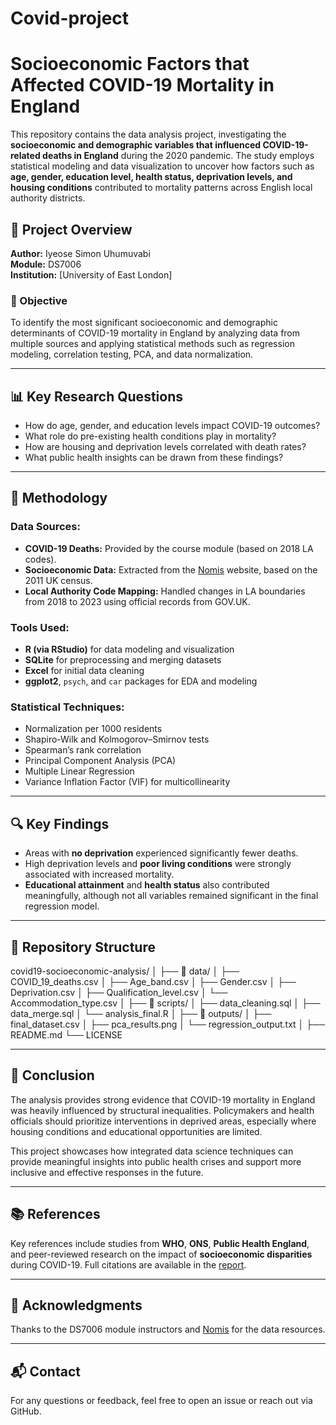 # Covid-project
# Socioeconomic Factors that Affected COVID-19 Mortality in England

This repository contains the data analysis project, investigating the **socioeconomic and demographic variables that influenced COVID-19-related deaths in England** during the 2020 pandemic. The study employs statistical modeling and data visualization to uncover how factors such as **age, gender, education level, health status, deprivation levels, and housing conditions** contributed to mortality patterns across English local authority districts.

## 📄 Project Overview

**Author:** Iyeose Simon Uhumuvabi  
**Module:** DS7006  
**Institution:** [University of East London]

### 🧠 Objective
To identify the most significant socioeconomic and demographic determinants of COVID-19 mortality in England by analyzing data from multiple sources and applying statistical methods such as regression modeling, correlation testing, PCA, and data normalization.

---

## 📊 Key Research Questions

- How do age, gender, and education levels impact COVID-19 outcomes?
- What role do pre-existing health conditions play in mortality?
- How are housing and deprivation levels correlated with death rates?
- What public health insights can be drawn from these findings?

---

## 🧪 Methodology

### Data Sources:
- **COVID-19 Deaths:** Provided by the course module (based on 2018 LA codes).
- **Socioeconomic Data:** Extracted from the [Nomis](https://www.nomisweb.co.uk/) website, based on the 2011 UK census.
- **Local Authority Code Mapping:** Handled changes in LA boundaries from 2018 to 2023 using official records from GOV.UK.

### Tools Used:
- **R (via RStudio)** for data modeling and visualization
- **SQLite** for preprocessing and merging datasets
- **Excel** for initial data cleaning
- **ggplot2**, `psych`, and `car` packages for EDA and modeling

### Statistical Techniques:
- Normalization per 1000 residents
- Shapiro-Wilk and Kolmogorov–Smirnov tests
- Spearman’s rank correlation
- Principal Component Analysis (PCA)
- Multiple Linear Regression
- Variance Inflation Factor (VIF) for multicollinearity

---

## 🔍 Key Findings

- Areas with **no deprivation** experienced significantly fewer deaths.
- High deprivation levels and **poor living conditions** were strongly associated with increased mortality.
- **Educational attainment** and **health status** also contributed meaningfully, although not all variables remained significant in the final regression model.

---

## 📁 Repository Structure
 covid19-socioeconomic-analysis/
│
├── 📁 data/
│ ├── COVID_19_deaths.csv
│ ├── Age_band.csv
│ ├── Gender.csv
│ ├── Deprivation.csv
│ ├── Qualification_level.csv
│ └── Accommodation_type.csv
│
├── 📁 scripts/
│ ├── data_cleaning.sql
│ ├── data_merge.sql
│ └── analysis_final.R
│
├── 📁 outputs/
│ ├── final_dataset.csv
│ ├── pca_results.png
│ └── regression_output.txt
│
├── README.md
└── LICENSE


---

## 📝 Conclusion

The analysis provides strong evidence that COVID-19 mortality in England was heavily influenced by structural inequalities. Policymakers and health officials should prioritize interventions in deprived areas, especially where housing conditions and educational opportunities are limited.

This project showcases how integrated data science techniques can provide meaningful insights into public health crises and support more inclusive and effective responses in the future.

---

## 📚 References

Key references include studies from **WHO**, **ONS**, **Public Health England**, and peer-reviewed research on the impact of **socioeconomic disparities** during COVID-19. Full citations are available in the [report]().

---

## 🤝 Acknowledgments

Thanks to the DS7006 module instructors and [Nomis](https://www.nomisweb.co.uk/) for the data resources.

---

## 📬 Contact

For any questions or feedback, feel free to open an issue or reach out via GitHub.

